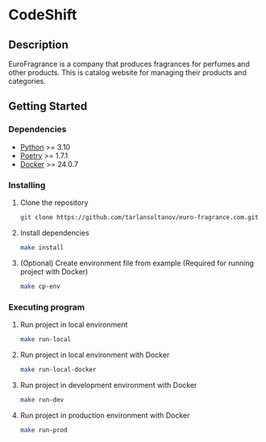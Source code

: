 # CodeShift

## Description

EuroFragrance is a company that produces fragrances for perfumes and other products. This is catalog website for managing their products and categories.

## Getting Started

### Dependencies

- [Python](https://www.python.org/downloads/) >= 3.10
- [Poetry](https://python-poetry.org/docs/#installation) >= 1.7.1
- [Docker](https://docs.docker.com/get-docker/) >= 24.0.7

### Installing

1. Clone the repository

    ```bash
    git clone https://github.com/tarlansoltanov/euro-fragrance.com.git
    ```

2. Install dependencies

    ```bash
    make install
    ```

3. (Optional) Create environment file from example (Required for running project with Docker)

    ```bash
    make cp-env
    ```

### Executing program

1. Run project in local environment

    ```bash
    make run-local
    ```

2. Run project in local environment with Docker

    ```bash
    make run-local-docker
    ```

3. Run project in development environment with Docker

    ```bash
    make run-dev
    ```

4. Run project in production environment with Docker

    ```bash
    make run-prod
    ```
